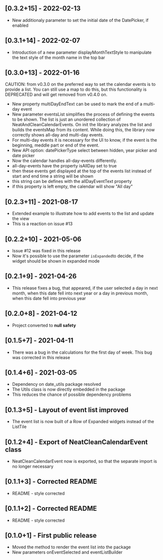 ## [0.3.2+15] - 2022-02-13
* New additionaly parameter to set the initial date of the DatePicker, if enabled

## [0.3.1+14] - 2022-02-07
* Introduction of a new parameter displayMonthTextStyle to manipulate the text style of the month name in the top bar
## [0.3.0+13] - 2022-01-16
CAUTION: from v0.3.0 on the preferred way to set the calendar events is to provide a list. You can still
use a map to do this, but this functionality is DEPRECATED and will get removed from v0.4.0 on.
* New property multiDayEndText can be used to mark the end of a multi-day event
* New parameter eventsList simplifies the process of defining the events to be shown. The list is just an unordered collection of NeatAndCleanCalendarEvents. On init the library analyzes the list and builds the eventsMap from its content. While doing this, the library now correctly shows all-day and multi-day events.
* For multi-day events it is necessary for the UI to know, if the event is the beginning, meddle part or end of the event.
* New API option: datePickerType select between hidden, year picker and date picker
* Now the calendar handles all-day-events differently.
* all-day-events have the property isAllDay set to true
* then these events get displayed at the top of the events list instead of start and end time a string will be shown
* this string can be defines with the allDayEventText property
* if this property is left empty, the calendar will show "All day"
## [0.2.3+11] - 2021-08-17
* Extended example to illustrate how to add events to the list and update the view
* This is a reaction on issue #13

## [0.2.2+10] - 2021-05-06
* Issue #12 was fixed in this release
* Now it's possible to use the parameter `isExpanded`to decide, if the widget should be shown in expanded mode

## [0.2.1+9] - 2021-04-26
* This release fixes a bug, that appeared, if the user selected a day in next month, when this date fell into next year or a day in previous month, when this date fell into previous year
## [0.2.0+8] - 2021-04-12
* Project converted to **null safety**
## [0.1.5+7] - 2021-04-11
* There was a bug in the calculations for the first day of week. This bug was corrected in this release
## [0.1.4+6] - 2021-03-05

* Dependency on date_utils package resolved
* The Utils class is now directly embedded in the package
* This reduces the chance of possible dependency problems

## [0.1.3+5] - Layout of event list improved

* The event list is now built of a Row of Expanded widgets instead of the ListTile

## [0.1.2+4] - Export of NeatCleanCalendarEvent class

* NeatCleanCalendarEvent now is exported, so that the separate import is no longer necessary 

## [0.1.1+3] - Corrected README

* README - style corrected

## [0.1.1+2] - Corrected README

* README - style corrected
## [0.1.0+1] - First public release

* Moved the method to render the event list into the package
* New parameters onEventSelected and eventListBuilder
